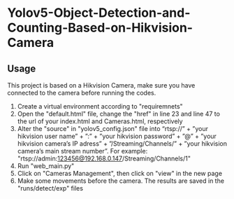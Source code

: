 # Yolov5-Object-Detection-and-Counting-Based-on-Hikvision-Camera
## Usage
This project is based on a Hikvision Camera, make sure you have connected to the camera before running the codes.
1. Create a virtual environment according to "requiremnets"
2. Open the "default.html" file, change the "href" in line 23 and line 47 to the url of your index.html and Cameras.html, respectively
3. Alter the "source" in "yolov5_config.json" file into “rtsp://” + ”your hikvision user name” + ”:” + ”your hikvision password” + ”@” + ”your hikvision camera’s IP adress” + ”/Streaming/Channels/” + ”your hikvision camera’s main stream number”. For example: "rtsp://admin:123456@192.168.0.147/Streaming/Channels/1"
4. Run "web_main.py"
5. Click on "Cameras Management", then click on "view" in the new page
6. Make some movements before the camera. The results are saved in the "runs/detect/exp" files
